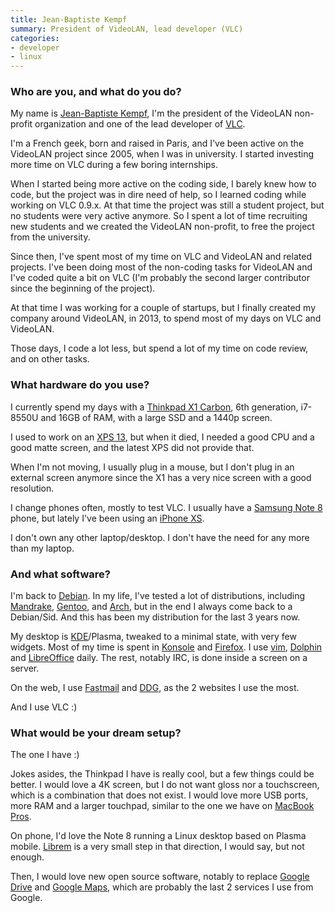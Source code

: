 ```yaml
---
title: Jean-Baptiste Kempf
summary: President of VideoLAN, lead developer (VLC) 
categories:
- developer
- linux
---
```


### Who are you, and what do you do?

My name is [Jean-Baptiste Kempf](http://www.jbkempf.com/ "Jean-Baptiste's website."), I'm the president of the VideoLAN non-profit organization and one of the lead developer of [VLC][].

I'm a French geek, born and raised in Paris, and I've been active on the VideoLAN project since 2005, when I was in university. I started investing more time on VLC during a few boring internships.

When I started being more active on the coding side, I barely knew how to code, but the project was in dire need of help, so I learned coding while working on VLC 0.9.x. At that time the project was still a student project, but no students were very active anymore. So I spent a lot of time recruiting new students and we created the VideoLAN non-profit, to free the project from the university.

Since then, I've spent most of my time on VLC and VideoLAN and related projects. I've been doing most of the non-coding tasks for VideoLAN and I've coded quite a bit on VLC (I'm probably the second larger contributor since the beginning of the project).

At that time I was working for a couple of startups, but I finally created my company around VideoLAN, in 2013, to spend most of my days on VLC and VideoLAN.

Those days, I code a lot less, but spend a lot of my time on code review, and on other tasks.

### What hardware do you use?

I currently spend my days with a [Thinkpad X1 Carbon][thinkpad-x1-carbon], 6th generation, i7-8550U and 16GB of RAM, with a large SSD and a 1440p screen.

I used to work on an [XPS 13][xps-13], but when it died, I needed a good CPU and a good matte screen, and the latest XPS did not provide that.

When I'm not moving, I usually plug in a mouse, but I don't plug in an external screen anymore since the X1 has a very nice screen with a good resolution.

I change phones often, mostly to test VLC. I usually have a [Samsung Note 8][galaxy-note-8] phone, but lately I've been using an [iPhone XS][iphone-xs].

I don't own any other laptop/desktop. I don't have the need for any more than my laptop.

### And what software?

I'm back to [Debian][]. In my life, I've tested a lot of distributions, including [Mandrake][], [Gentoo][], and [Arch][arch-linux], but in the end I always come back to a Debian/Sid. And this has been my distribution for the last 3 years now.

My desktop is [KDE][]/Plasma, tweaked to a minimal state, with very few widgets. Most of my time is spent in [Konsole][] and [Firefox][]. I use [vim][], [Dolphin][] and [LibreOffice][] daily. The rest, notably IRC, is done inside a screen on a server.

On the web, I use [Fastmail][] and [DDG][duckduckgo], as the 2 websites I use the most.

And I use VLC :)

### What would be your dream setup?

The one I have :)

Jokes asides, the Thinkpad I have is really cool, but a few things could be better. I would love a 4K screen, but I do not want gloss nor a touchscreen, which is a combination that does not exist. I would love more USB ports, more RAM and a larger touchpad, similar to the one we have on [MacBook Pros][macbook-pro].

On phone, I'd love the Note 8 running a Linux desktop based on Plasma mobile. [Librem](https://en.wikipedia.org/wiki/Librem "The Wikipedia entry for Librem.") is a very small step in that direction, I would say, but not enough.

Then, I would love new open source software, notably to replace [Google Drive][google-drive] and [Google Maps][google-maps], which are probably the last 2 services I use from Google.

[arch-linux]: https://www.archlinux.org/ "A Linux distro."
[debian]: https://www.debian.org/ "A Linux distribution."
[dolphin]: https://en.wikipedia.org/wiki/Dolphin_(file_manager) "A file manager included with KDE."
[duckduckgo]: https://duckduckgo.com/ "A new search engine."
[fastmail]: https://www.fastmail.com/ "An email hosting service."
[firefox]: https://www.mozilla.org/en-US/firefox/new/ "A cross-platform open-source web browser."
[galaxy-note-8]: https://en.wikipedia.org/wiki/Samsung_Galaxy_Note_8 "A 6.3 inch Android phone."
[gentoo]: https://www.gentoo.org/ "A Linux distribution."
[google-drive]: https://drive.google.com/ "A cloud storage service."
[google-maps]: https://www.google.com/maps/ "Web-based map tools."
[iphone-xs]: https://en.wikipedia.org/wiki/IPhone_XS "A 5.8 inch iOS phone."
[kde]: https://www.kde.org/ "A graphical environment for *nix operating systems."
[konsole]: https://konsole.kde.org/ "A terminal emulator for KDE."
[libreoffice]: https://www.libreoffice.org/ "A free, open-source productivity suit."
[macbook-pro]: https://www.apple.com/macbook-pro/ "A laptop."
[mandrake]: https://en.wikipedia.org/wiki/Mandriva_Linux "A Linux distribution."
[thinkpad-x1-carbon]: http://shop.lenovo.com/us/en/laptops/thinkpad/x-series/x1-carbon/ "A lightweight PC laptop with a 14 inch screen."
[vim]: https://www.vim.org/ "A command-line text editor."
[vlc]: http://www.videolan.org/vlc/ "An open-source media player."
[xps-13]: https://www.dell.com/us/p/xps-13-9333/pd "A 13 inch PC laptop."
